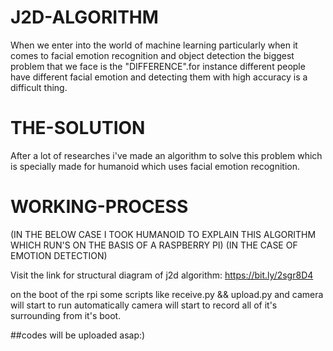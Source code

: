 # J2D-ALGORITHM

When we enter into the world of machine learning particularly when it comes to facial emotion recognition and object detection
the biggest problem that we face is the "DIFFERENCE".for instance different people have different facial emotion and detecting 
them with high accuracy is a difficult thing.

# THE-SOLUTION
After a lot of researches i've made an algorithm to solve this problem which is specially made for humanoid which uses facial
emotion recognition.

# WORKING-PROCESS
(IN  THE BELOW CASE I TOOK HUMANOID TO EXPLAIN THIS ALGORITHM WHICH RUN'S ON THE BASIS OF A RASPBERRY PI)
(IN THE CASE OF EMOTION DETECTION)

Visit the link for structural diagram of j2d algorithm: https://bit.ly/2sgr8D4

on the boot of the rpi some scripts like receive.py && upload.py and camera will start to run automatically 
camera will start to record all of it's surrounding from it's boot.


##codes will be uploaded asap:)
